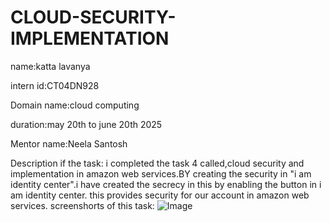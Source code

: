 # CLOUD-SECURITY-IMPLEMENTATION
name:katta lavanya

intern id:CT04DN928

Domain name:cloud computing

duration:may 20th to june 20th 2025

Mentor name:Neela Santosh

Description if the task:
i completed the task 4 called,cloud security and implementation in amazon web services.BY creating the security in "i am identity center".i have created the secrecy in this by enabling the button in i am identity center.
this provides security for our account in amazon web services.
screenshorts of this task:
![Image](https://github.com/user-attachments/assets/fe486069-a07a-45c4-9f2e-06ea9b23752b)
